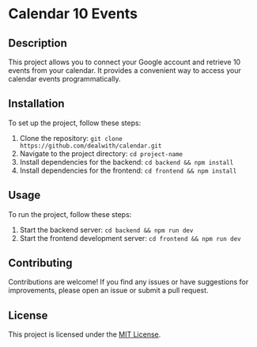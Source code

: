 # Calendar 10 Events

## Description
This project allows you to connect your Google account and retrieve 10 events from your calendar. It provides a convenient way to access your calendar events programmatically.

## Installation
To set up the project, follow these steps:

1. Clone the repository: `git clone https://github.com/dealwith/calendar.git`
2. Navigate to the project directory: `cd project-name`
3. Install dependencies for the backend: `cd backend && npm install`
4. Install dependencies for the frontend: `cd frontend && npm install`

## Usage
To run the project, follow these steps:

1. Start the backend server: `cd backend && npm run dev`
2. Start the frontend development server: `cd frontend && npm run dev`

## Contributing
Contributions are welcome! If you find any issues or have suggestions for improvements, please open an issue or submit a pull request.

## License
This project is licensed under the [MIT License](https://opensource.org/licenses/MIT).
